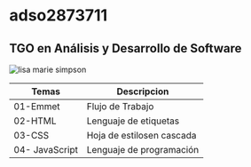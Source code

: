 # adso2873711

## TGO en Análisis y Desarrollo de Software

![lisa marie simpson](https://encrypted-tbn0.gstatic.com/images?q=tbn:ANd9GcTaIwPYpoAZvIACY1fwpt-GhQx3P7BtfxpOP4LaUVJmpw&s)

|Temas | Descripcion|
|------|------------|
|01-Emmet| Flujo de Trabajo |
|02-HTML| Lenguaje de etiquetas|
|03-CSS| Hoja de estilosen cascada|
|04- JavaScript| Lenguaje de programación|